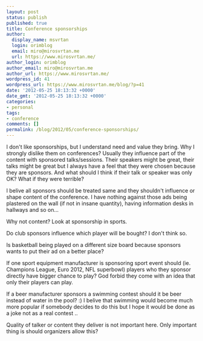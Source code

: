 ```yaml
---
layout: post
status: publish
published: true
title: Conference sponsorships
author:
  display_name: msvrtan
  login: orimblog
  email: miro@mirosvrtan.me
  url: https://www.mirosvrtan.me/
author_login: orimblog
author_email: miro@mirosvrtan.me
author_url: https://www.mirosvrtan.me/
wordpress_id: 41
wordpress_url: https://www.mirosvrtan.me/blog/?p=41
date: '2012-05-25 18:13:32 +0000'
date_gmt: '2012-05-25 18:13:32 +0000'
categories:
- personal
tags:
- conference
comments: []
permalink: /blog/2012/05/conference-sponsorships/
---
```

<p>I don't like sponsorships, but I understand need and value they bring. Why I strongly dislike them on conferences? Usually they influence part of the content with sponsored talks/sessions. Their speakers might be great, their talks might be great but I always have a feel that they were chosen because they are sponsors. And what should I think if their talk or speaker was only OK? What if they were terrible?</p>
<p>I belive all sponsors should be treated same and they shouldn't influence or shape content of the conference. I have nothing against those ads being plastered on the wall (if not in insane quantity), having information desks in hallways and so on...</p>
<p>Why not content? Look at sponsorship in sports.</p>
<p>Do club sponsors influence which player will be bought? I don't think so.</p>
<p>Is basketball being played on a different size board because sponsors wants to put their ad on a better place?</p>
<p>If one sport equipment manufacturer is sponsoring sport event should (ie. Champions League, Euro 2012, NFL superbowl) players who they sponsor directly have bigger chance to play? God forbid they come with an idea that only their players can play.</p>
<p>If a beer manufacturer sponsors a swimming contest should it be beer instead of water in the pool? :) I belive that swimming would become much more popular if somebody decides to do this but I hope it would be done as a joke not as a real contest ..</p>
<p>Quality of talker or content they deliver is not important here. Only important thing is should organizers allow this?</p>
<p>&nbsp;</p>
